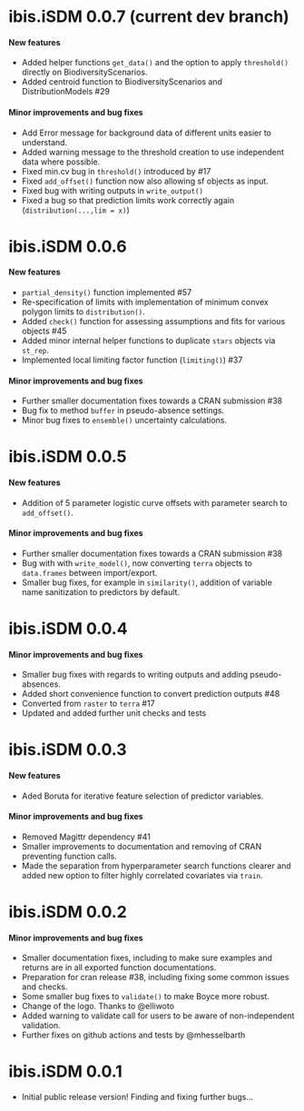 # ibis.iSDM 0.0.7 (current dev branch)
#### New features
* Added helper functions `get_data()` and the option to apply `threshold()` directly on BiodiversityScenarios.
* Added centroid function to BiodiversityScenarios and DistributionModels #29

#### Minor improvements and bug fixes
* Add Error message for background data of different units easier to understand.
* Added warning message to the threshold creation to use independent data where possible.
* Fixed min.cv bug in `threshold()` introduced by #17
* Fixed `add_offset()` function now also allowing sf objects as input.
* Fixed bug with writing outputs in `write_output()`
* Fixed a bug so that prediction limits work correctly again (`distribution(...,lim = x)`)

# ibis.iSDM 0.0.6

#### New features
* `partial_density()` function implemented  #57
* Re-specification of limits with implementation of minimum convex polygon limits to `distribution()`.
* Added `check()` function for assessing assumptions and fits for various objects #45
* Added minor internal helper functions to duplicate `stars` objects via `st_rep`.
* Implemented local limiting factor function (`limiting()`) #37

#### Minor improvements and bug fixes
* Further smaller documentation fixes towards a CRAN submission #38
* Bug fix to method `buffer` in pseudo-absence settings.
* Minor bug fixes to `ensemble()` uncertainty calculations.

# ibis.iSDM 0.0.5

#### New features
* Addition of 5 parameter logistic curve offsets with parameter search to `add_offset()`.

#### Minor improvements and bug fixes
* Further smaller documentation fixes towards a CRAN submission #38
* Bug with with `write_model()`, now converting `terra` objects to `data.frames` between import/export.
* Smaller bug fixes, for example in `similarity()`, addition of variable name sanitization to predictors by default.

# ibis.iSDM 0.0.4

#### Minor improvements and bug fixes
* Smaller bug fixes with regards to writing outputs and adding pseudo-absences.
* Added short convenience function to convert prediction outputs #48
* Converted from `raster` to `terra` #17
* Updated and added further unit checks and tests

# ibis.iSDM 0.0.3

#### New features
* Aded Boruta for iterative feature selection of predictor variables.

#### Minor improvements and bug fixes
* Removed Magittr dependency #41
* Smaller improvements to documentation and removing of CRAN preventing function calls.
* Made the separation from hyperparameter search functions clearer and added new option to filter highly correlated covariates via `train`.

# ibis.iSDM 0.0.2

#### Minor improvements and bug fixes
* Smaller documentation fixes, including to make sure examples and returns are in all exported function documentations.
* Preparation for cran release #38, including fixing some common issues and checks.
* Some smaller bug fixes to `validate()` to make Boyce more robust.
* Change of the logo. Thanks to @elliwoto 
* Added warning to validate call for users to be aware of non-independent validation.
* Further fixes on github actions and tests by @mhesselbarth

# ibis.iSDM 0.0.1

* Initial public release version! Finding and fixing further bugs... 
